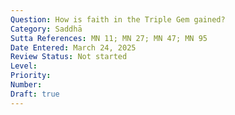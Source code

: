 ```yaml
---
Question: How is faith in the Triple Gem gained?
Category: Saddhā
Sutta References: MN 11; MN 27; MN 47; MN 95
Date Entered: March 24, 2025
Review Status: Not started
Level: 
Priority: 
Number: 
Draft: true
---
```

